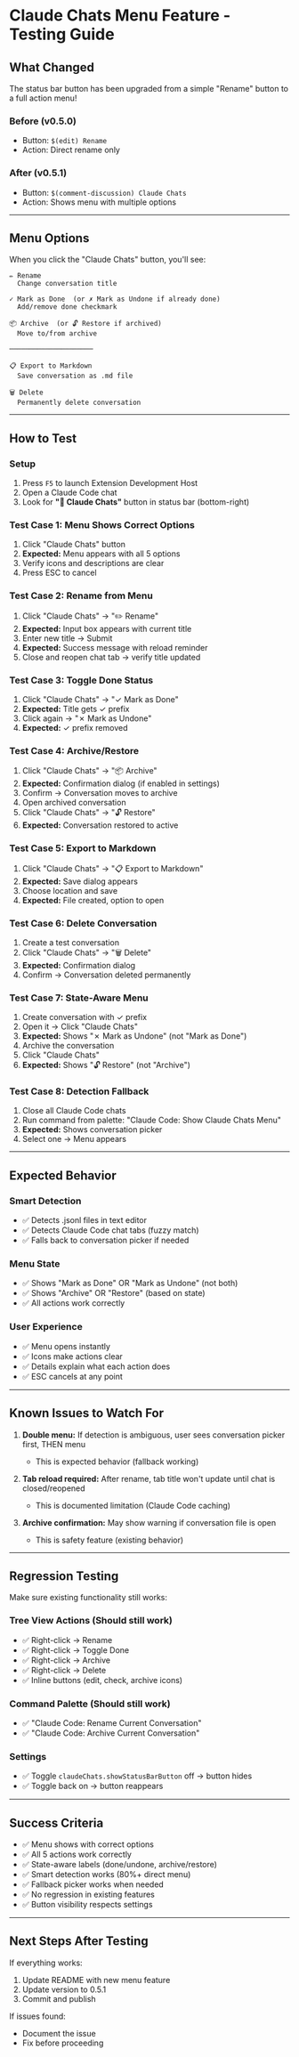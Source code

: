 # Claude Chats Menu Feature - Testing Guide

## What Changed

The status bar button has been upgraded from a simple "Rename" button to a full action menu!

### Before (v0.5.0)
- Button: `$(edit) Rename`
- Action: Direct rename only

### After (v0.5.1)
- Button: `$(comment-discussion) Claude Chats`
- Action: Shows menu with multiple options

---

## Menu Options

When you click the "Claude Chats" button, you'll see:

```
✏️ Rename
  Change conversation title

✓ Mark as Done  (or ✗ Mark as Undone if already done)
  Add/remove done checkmark

📦 Archive  (or 🔓 Restore if archived)
  Move to/from archive

─────────────────────

📋 Export to Markdown
  Save conversation as .md file

🗑️ Delete
  Permanently delete conversation
```

---

## How to Test

### Setup
1. Press `F5` to launch Extension Development Host
2. Open a Claude Code chat
3. Look for **"💬 Claude Chats"** button in status bar (bottom-right)

### Test Case 1: Menu Shows Correct Options
1. Click "Claude Chats" button
2. **Expected:** Menu appears with all 5 options
3. Verify icons and descriptions are clear
4. Press ESC to cancel

### Test Case 2: Rename from Menu
1. Click "Claude Chats" → "✏️ Rename"
2. **Expected:** Input box appears with current title
3. Enter new title → Submit
4. **Expected:** Success message with reload reminder
5. Close and reopen chat tab → verify title updated

### Test Case 3: Toggle Done Status
1. Click "Claude Chats" → "✓ Mark as Done"
2. **Expected:** Title gets ✓ prefix
3. Click again → "✗ Mark as Undone"
4. **Expected:** ✓ prefix removed

### Test Case 4: Archive/Restore
1. Click "Claude Chats" → "📦 Archive"
2. **Expected:** Confirmation dialog (if enabled in settings)
3. Confirm → Conversation moves to archive
4. Open archived conversation
5. Click "Claude Chats" → "🔓 Restore"
6. **Expected:** Conversation restored to active

### Test Case 5: Export to Markdown
1. Click "Claude Chats" → "📋 Export to Markdown"
2. **Expected:** Save dialog appears
3. Choose location and save
4. **Expected:** File created, option to open

### Test Case 6: Delete Conversation
1. Create a test conversation
2. Click "Claude Chats" → "🗑️ Delete"
3. **Expected:** Confirmation dialog
4. Confirm → Conversation deleted permanently

### Test Case 7: State-Aware Menu
1. Create conversation with ✓ prefix
2. Open it → Click "Claude Chats"
3. **Expected:** Shows "✗ Mark as Undone" (not "Mark as Done")
4. Archive the conversation
5. Click "Claude Chats"
6. **Expected:** Shows "🔓 Restore" (not "Archive")

### Test Case 8: Detection Fallback
1. Close all Claude Code chats
2. Run command from palette: "Claude Code: Show Claude Chats Menu"
3. **Expected:** Shows conversation picker
4. Select one → Menu appears

---

## Expected Behavior

### Smart Detection
- ✅ Detects .jsonl files in text editor
- ✅ Detects Claude Code chat tabs (fuzzy match)
- ✅ Falls back to conversation picker if needed

### Menu State
- ✅ Shows "Mark as Done" OR "Mark as Undone" (not both)
- ✅ Shows "Archive" OR "Restore" (based on state)
- ✅ All actions work correctly

### User Experience
- ✅ Menu opens instantly
- ✅ Icons make actions clear
- ✅ Details explain what each action does
- ✅ ESC cancels at any point

---

## Known Issues to Watch For

1. **Double menu:** If detection is ambiguous, user sees conversation picker first, THEN menu
   - This is expected behavior (fallback working)

2. **Tab reload required:** After rename, tab title won't update until chat is closed/reopened
   - This is documented limitation (Claude Code caching)

3. **Archive confirmation:** May show warning if conversation file is open
   - This is safety feature (existing behavior)

---

## Regression Testing

Make sure existing functionality still works:

### Tree View Actions (Should still work)
- ✅ Right-click → Rename
- ✅ Right-click → Toggle Done
- ✅ Right-click → Archive
- ✅ Right-click → Delete
- ✅ Inline buttons (edit, check, archive icons)

### Command Palette (Should still work)
- ✅ "Claude Code: Rename Current Conversation"
- ✅ "Claude Code: Archive Current Conversation"

### Settings
- ✅ Toggle `claudeChats.showStatusBarButton` off → button hides
- ✅ Toggle back on → button reappears

---

## Success Criteria

- ✅ Menu shows with correct options
- ✅ All 5 actions work correctly
- ✅ State-aware labels (done/undone, archive/restore)
- ✅ Smart detection works (80%+ direct menu)
- ✅ Fallback picker works when needed
- ✅ No regression in existing features
- ✅ Button visibility respects settings

---

## Next Steps After Testing

If everything works:
1. Update README with new menu feature
2. Update version to 0.5.1
3. Commit and publish

If issues found:
- Document the issue
- Fix before proceeding

